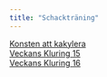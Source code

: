 ```yaml
---
title: "Schackträning"
---
```


[Konsten att kakylera](FL2_HT24_Konsten_att_kalkylera_Del2.pdf)  
[Veckans Kluring 15](SrS_Veckans_Kluring_15_24_Lösning.pdf)  
[Veckans Kluring 16](SrS_Veckans_Kluring_16_24.pdf)  